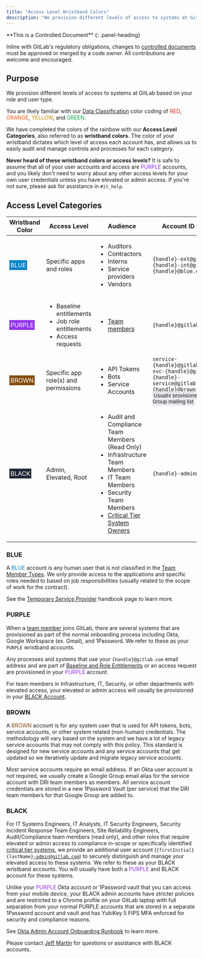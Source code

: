 ```yaml
---
title: "Access Level Wristband Colors"
description: "We provision different levels of access to systems at GitLab based on your role and user type. Our Access Level Categories, also referred to as wristband colors (BLUE, PURPLE, BROWN, BLACK), provide an easy color reference of which level of access each account has, and allows us to easily audit and manage controls and processes for each category."
---
```


<div class="panel panel-gitlab-orange">
**This is a Controlled Document**
{: .panel-heading}
<div class="panel-body">

Inline with GitLab's regulatory obligations, changes to <a href="/handbook/security/controlled-document-procedure.html">controlled documents</a> must be approved or merged by a code owner. All contributions are welcome and encouraged.

</div>
</div>

## Purpose

We provision different levels of access to systems at GitLab based on your role and user type.

You are likely familiar with our <a href="https://about.gitlab.com/handbook/security/data-classification-standard.html">Data Classification</a> color coding of <span style="color: #dc2626;">RED</span>, <span style="color: #ea580c">ORANGE</span>, <span style="color: #ca8a04">YELLOW</span>, and <span style="color: #16a34a">GREEN</span>.

We have completed the colors of the rainbow with our <strong>Access Level Categories</strong>, also referred to as <strong>wristband colors</strong>. The color of your wristband dictates which level of access each account has, and allows us to easily audit and manage controls and processes for each category.

<strong>Never heard of these wristband colors or access levels?</strong> It is safe to assume that all of your user accounts and access are <span style="color: #9333ea;">PURPLE</span> accounts, and you likely don't need to worry about any other access levels for your own user credentials unless you have elevated or admin access. If you're not sure, please ask for assistance in <code>#it_help</code>.

## Access Level Categories

<table>
    <thead>
        <tr>
            <th>Wristband Color</th>
            <th>Access Level</th>
            <th>Audience</th>
            <th>Account ID Formats</th>
        </tr>
    </thead>
    <tbody>
        <tr>
        <td><span style="color: #ffffff; background-color: #0284c7; padding: 3px;">BLUE</span></td>
        <td>Specific apps and roles</td>
        <td><ul>
            <li>Auditors</li>
            <li>Contractors</li>
            <li>Interns</li>
            <li>Service providers</li>
            <li>Vendors</li>
        </ul></td>
        <td>
            <code>{handle}-ext@gitlab.com</code><br />
            <code>{handle}-int@gitlab.com</code><br />
            <code>{handle}@blue.gitlab.com</code><br />
        </td>
    </tr>
    <tr>
        <td><span style="color: #ffffff; background-color: #9333ea; padding: 3px;">PURPLE</span></td>
        <td><ul>
            <li>Baseline entitlements</li>
            <li>Job role entitlements</li>
            <li>Access requests</li>
        </ul></td>
        <td><ul>
            <li><a href="/handbook/people-group/employment-solutions/#team-member-types-at-gitlab">Team members</a></li>
        </ul></td>
        <td>
            <code>{handle}@gitlab.com</code><br />
        </td>
    </tr>
    <tr>
        <td><span style="color: #ffffff; background-color: #854d0e; padding: 3px;">BROWN</span></td>
        <td>Specific app role(s) and permissions</td>
        <td><ul>
            <li>API Tokens</li>
            <li>Bots</li>
            <li>Service Accounts</li>
        </ul></td>
        <td>
            <code>service-{handle}@gitlab.com</code><br />
            <code>svc-{handle}@gitlab.com</code><br />
            <code>{handle}-service@gitlab.com</code><br />
            <code>{handle}@brown.gitlab.com</code><br />
            <small style="background-color: #e5e7eb; padding: 3px">Usually provisioned as a Google Group mailing list</small><br />
        </td>
    </tr>
    <tr>
        <td><span style="color: #ffffff; background-color: #1f2937; padding: 3px;">BLACK</span></td>
        <td>Admin, Elevated, Root</td>
        <td><ul>
            <li>Audit and Compliance Team Members (Read Only)</li>
            <li>Infrastructure Team Members</li>
            <li>IT Team Members</li>
            <li>Security Team Members</li>
            <li><a href="/handbook/business-technology/#cross-department-system-owners">Critical Tier System Owners</a></li>
        </ul></td>
        <td>
            <code>{handle}-admin@gitlab.com</code><br />
        </td>
    </tr>
</tbody>
</table>

### BLUE

A <span style="color: #0284c7">BLUE</span> account is any human user that is not classified in the <a href="/handbook/people-group/employment-solutions/#team-member-types-at-gitlab">Team Member Types</a>. We only provide access to the applications and specific roles needed to based on job responsibilities (usually related to the scope of work for the contract).

See the <a href="/handbook/business-technology/team-member-enablement/onboarding-access-requests/temporary-service-providers/">Temporary Service Provider</a> handbook page to learn more.

### PURPLE

When a <a href="/handbook/people-group/employment-solutions/#team-member-types-at-gitlab">team member</a> joins GitLab, there are several systems that are provisioned as part of the normal onboarding process including Okta, Google Workspace (ex. Gmail), and 1Password. We refer to these as your <code>PURPLE</code> wristband accounts.

Any processes and systems that use your <code>{handle}@gitlab.com</code> email address and are part of <a href="/handbook/business-technology/team-member-enablement/onboarding-access-requests/access-requests/baseline-entitlements/">Baseline and Role Entitlements</a> or an access request are provisioned in your <span style="color: #9333ea">PURPLE</span> account.

For team members in Infrastructure, IT, Security, or other departments with elevated access, your elevated or admin access will usually be provisioned in your <a href="#black">BLACK Account</a>.

### BROWN

A <span style="color: #854d0e">BROWN</span> account is for any system user that is used for API tokens, bots, service accounts, or other system related (non-human) credentials. The methodology will vary based on the system and we have a lot of legacy service accounts that may not comply with this policy. This standard is designed for new service accounts and any service accounts that get updated so we iteratively update and migrate legacy service accounts.

Most service accounts require an email address. If an Okta user account is not required, we usually create a Google Group email alias for the service account with DRI team members as members. All service account credentials are stored in a new 1Password Vault (per service) that the DRI team members for that Google Group are added to.

### BLACK

For IT Systems Engineers, IT Analysts, IT Security Engineers, Security Incident Response Team Engineers, Site Reliability Engineers, Audit/Compliance team members (read only), and other roles that require elevated or admin access to compliance in-scope or specifically identified <a href="/handbook/security/security-assurance/security-risk/storm-program/critical-systems.html">critical tier systems</a>, we provide an additional user account (<code>{firstInitial}{lastName}-admin@gitlab.com</code>) to securely distinguish and manage your elevated access to these systems. We refer to these as your BLACK wristband accounts. You will usually have both a <span style="color: #9333ea">PURPLE</span> and BLACK account for these systems.

Unlike your <span style="color: #9333ea;">PURPLE</span> Okta account or 1Password vault that you can access from your mobile device, your BLACK admin accounts have stricter policies and are restricted to a Chrome profile on your GitLab laptop with full separation from your normal PURPLE accounts that are stored in a separate 1Password account and vault and has YubiKey 5 FIPS MFA enforced for security and compliance reasons.

See <a href="/handbook/it/runbooks/okta/admin/onboarding">Okta Admin Account Onboarding Runbook</a> to learn more.

Please contact <a href="https://gitlab.com/jeffersonmartin">Jeff Martin</a> for questions or assistance with BLACK accounts.
